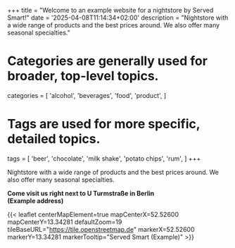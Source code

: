 +++
title = "Welcome to an example website for a nightstore by Served Smart!"
date = '2025-04-08T11:14:34+02:00'
description = "Nightstore with a wide range of products and the best prices around. We also offer many seasonal specialties."
# Categories are generally used for broader, top-level topics.
categories = [
 'alcohol',
 'beverages',
 'food',
 'product',
]
# Tags are used for more specific, detailed topics.
tags = [
 'beer',
 'chocolate',
 'milk shake',
 'potato chips',
 'rum',
]
+++

Nightstore with a wide range of products and the best prices around. We also offer many seasonal specialties.

<b>Come visit us right next to U Turmstraße in Berlin<br>(Example address)</b>

{{< leaflet centerMapElement=true mapCenterX=52.52600 mapCenterY=13.34281 defaultZoom=19 tileBaseURL="https://tile.openstreetmap.de" markerX=52.52600 markerY=13.34281 markerTooltip="Served Smart (Example)" >}}
